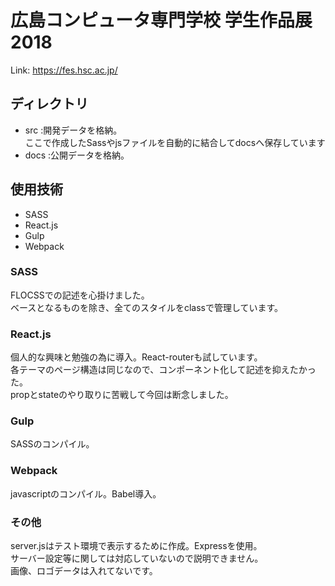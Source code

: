 # 広島コンピュータ専門学校 学生作品展2018
Link: https://fes.hsc.ac.jp/


## ディレクトリ
- src :開発データを格納。  
ここで作成したSassやjsファイルを自動的に結合してdocsへ保存しています
- docs :公開データを格納。

## 使用技術
- SASS
- React.js
- Gulp
- Webpack

### SASS
FLOCSSでの記述を心掛けました。  
ベースとなるものを除き、全てのスタイルをclassで管理しています。

### React.js
個人的な興味と勉強の為に導入。React-routerも試しています。  
各テーマのページ構造は同じなので、コンポーネント化して記述を抑えたかった。  
propとstateのやり取りに苦戦して今回は断念しました。

### Gulp
SASSのコンパイル。

### Webpack
javascriptのコンパイル。Babel導入。

### その他
server.jsはテスト環境で表示するために作成。Expressを使用。  
サーバー設定等に関しては対応していないので説明できません。  
画像、ロゴデータは入れてないです。
